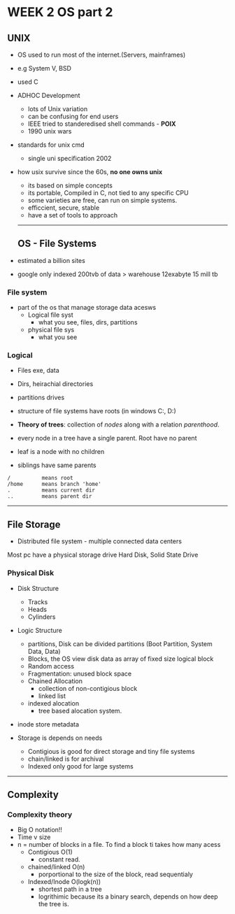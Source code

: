 # WEEK 2 OS part 2

## UNIX

- OS used to run most of the internet.(Servers, mainframes)
- e.g System V, BSD
- used C
- ADHOC Development
  - lots of Unix variation
  - can be confusing for end users
  - IEEE tried to standeredised shell commands - __POIX__
  - 1990 unix wars
- standards for unix cmd
  - single uni specification 2002
- how usix survive since the 60s, __no one owns unix__
  - its based on simple concepts
  - its portable, Compiled in C, not tied to any specific CPU
  - some varieties are free, can run on simple systems.
  - efficcient, secure, stable
  - have a set of tools to approach

  ---

  ## OS - File Systems

- estimated a billion sites 
- google only indexed 200tvb of data > warehouse 12exabyte 15 mill tb

### File system 

- part of the os that manage storage data acesws
  - Logical file syst
    - what you see, files, dirs, partitions
  - physical file sys
    - what you see

### Logical

- Files exe, data
- Dirs, heirachial directories
- partitions drives

- structure of file systems have roots (in windows C:\, D:\)
- __Theory of trees__: collection of _nodes_ along with a relation _parenthood_.
- every node in a tree have a single parent. Root have no parent
- leaf is a node with no children
- siblings have same parents

```UNIX
/          means root
/home      means branch 'home'
.          means current dir
..         means parent dir
```

---

## File Storage

- Distributed file system - multiple connected data centers

Most pc have a physical storage drive
Hard Disk, Solid State Drive

### Physical Disk

- Disk Structure
  - Tracks
  - Heads
  - Cylinders
- Logic Structure
  - partitions, Disk can be divided partitions (Boot Partition, System Data, Data)
  - Blocks, the OS view disk data as array of fixed size logical block
  - Random access
  - Fragmentation: unused block space
  - Chained Allocation
    - collection of non-contigious block
    - linked list
  - indexed alocation
    - tree based alocation system.

- inode store metadata

- Storage is depends on needs
  - Contigious is good for direct storage and tiny file systems
  - chain/linked is for archival 
  - Indexed only good for large systems

---

## Complexity

### Complexity theory

- Big O notation!!
- Time v size
- n = number of blocks in a file. To find a block ti takes how many acess
  - Contigious  O(1)
    - constant read.
  - chained/linked O(n)
    - porportional to the size of the block, read sequentialy
  - Indexed/Inode O(logk(n))
    - shortest path in a tree
    - logrithimic because its  a binary search, depends on how deep the tree is.
